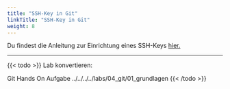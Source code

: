 ```yaml
---
title: "SSH-Key in Git"
linkTitle: "SSH-Key in Git"
weight: 8
---
```


Du findest die Anleitung zur Einrichtung eines SSH-Keys [hier.](../../../99_tools/zusammenarbeit/source-repositories/personal-bitbucket/)

---

{{< todo >}}
Lab konvertieren:

Git Hands On Aufgabe
../../../../labs/04_git/01_grundlagen
{{< /todo >}}
